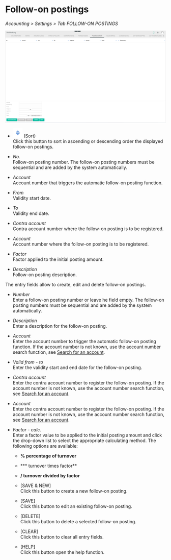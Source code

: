 # Follow-on postings

*Accounting > Settings > Tab FOLLOW-ON POSTINGS*

![Follow-on postings](../../Assets/Screenshots/RetailSuiteAccounting/Settings/FollowOnBookings/FollowOnBookings.png "[Follow-on postings]")

- ![Sort](../../Assets/Icons/Sort03.png "[Sort]") (Sort)  
Click this button to sort in ascending or descending order the displayed follow-on postings.

- *No.*  
Follow-on posting number. The follow-on posting numbers must be sequential and are added by the system automatically.

- *Account*  
Account number that triggers the automatic follow-on posting function.

- *From*  
Validity start date.

- *To*  
Validity end date.

- *Contra account*  
Contra account number where the follow-on posting is to be registered.

- *Account*  
Account number where the follow-on posting is to be registered.

- *Factor*  
Factor applied to the initial posting amount.

- *Description*  
Follow-on posting description.


The entry fields allow to create, edit and delete follow-on postings.

- *Number*  
Enter a follow-on posting number or leave he field empty. The follow-on posting numbers must be sequential and are added by the system automatically.

- *Description*  
Enter a description for the follow-on posting.

- *Account*  
Enter the account number to trigger the automatic follow-on posting function. If the account number is not known, use the account number search function, see [Search for an account](../Operation/14_SearchAccounting.md#search-for-an-account).

- *Valid from - to*  
Enter the validity start and end date for the follow-on posting.

- *Contra account*  
Enter the contra account number to register the follow-on posting. If the account number is not known, use the account number search function, see [Search for an account](../Operation/14_SearchAccounting.md#search-for-an-account).

- *Account*  
Enter the contra account number to register the follow-on posting. If the account number is not known, use the account number search function, see [Search for an account](../Operation/14_SearchAccounting.md#search-for-an-account).

- *Factor*  - *calc.*  
Enter a factor value to be applied to the initial posting amount and click the drop-down list to select the appropriate calculating method. The following options are available:  

  - **% percentage of turnover**
  - *** turnover times factor**
  - **/ turnover divided by factor**


  - [SAVE & NEW]  
  Click this button to create a new follow-on posting.  

  - [SAVE]  
  Click this button to edit an existing follow-on posting.

  - [DELETE]  
  Click this button to delete a selected follow-on posting.

  - [CLEAR]  
  Click this button to clear all entry fields.

  - [HELP]  
  Click this button open the help function.
